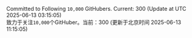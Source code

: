 Committed to Following `10,000` GitHubers. Current: <!-- FOLLOWING_COUNT -->300<!-- FOLLOWING_COUNT --> (Update at UTC <!-- LAST_UPDATED -->2025-06-13 03:15:05<!-- LAST_UPDATED -->)<br>
致力于关注`10,000`个GitHuber。当前：<!-- FOLLOWING_COUNT -->300<!-- FOLLOWING_COUNT --> (更新于北京时间 <!-- LAST_UPDATED_CST -->2025-06-13 11:15:05<!-- LAST_UPDATED_CST -->)
